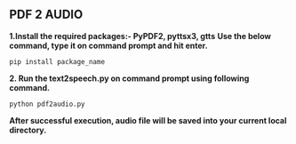 ## PDF 2 AUDIO

**1.Install the required packages:- PyPDF2, pyttsx3, gtts**
**Use the below command, type it on command prompt and hit enter.**
```
pip install package_name
```
**2. Run the text2speech.py on command prompt using following command.**
```
python pdf2audio.py
```
**After successful execution, audio file will be saved into your current local directory.** 
